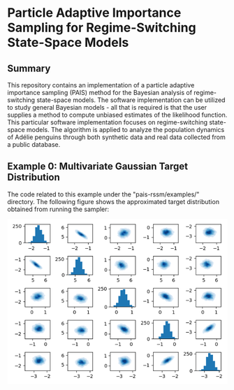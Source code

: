 # Particle Adaptive Importance Sampling for Regime-Switching State-Space Models

## Summary
This repository contains an implementation of a particle adaptive importance sampling (PAIS) method for the 
Bayesian analysis of regime-switching state-space models. The software implementation can be utilized to study general 
Bayesian models - all that is required is that the user supplies a method to compute unbiased estimates of the 
likelihood function. This particular software implementation focuses on regime-switching state-space models. The 
algorithm is applied to analyze the population dynamics of Adélie penguins through both synthetic data and real data 
collected from a public database. 


## Example 0: Multivariate Gaussian Target Distribution
The code related to this example under the "pais-rssm/examples/" directory. The following figure shows the approximated
target distribution obtained from running the sampler:

![alt text](https://github.com/yellaham/pais-rssm/blob/master/figures/ex0_target_contour_plot.png "Logo Title Text 1")




